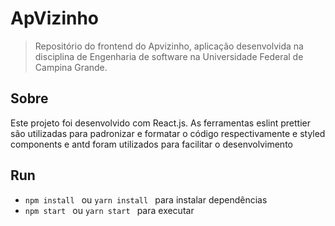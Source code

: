 # ApVizinho
> Repositório do frontend do Apvizinho, aplicação desenvolvida na disciplina de Engenharia de software na Universidade Federal de Campina Grande.

## Sobre
Este projeto foi desenvolvido com React.js. As ferramentas eslint prettier são utilizadas para padronizar e formatar o código respectivamente e styled components e antd foram utilizados para facilitar o desenvolvimento

## Run
- ```npm install ``` ou ```yarn install ``` para instalar dependências
- ```npm start ``` ou ```yarn start ``` para executar

